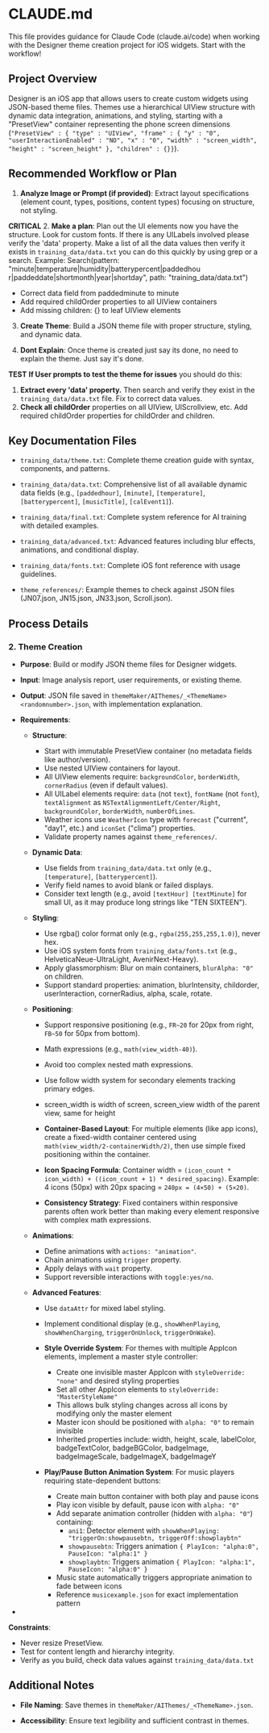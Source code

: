 # CLAUDE.md

This file provides guidance for Claude Code (claude.ai/code) when working with the Designer theme creation project for iOS widgets. Start with the workflow!


## Project Overview

Designer is an iOS app that allows users to create custom widgets using JSON-based theme files. Themes use a hierarchical UIView structure with dynamic data integration, animations, and styling, starting with a "PresetView" container representing the phone screen dimensions (`"PresetView" : {
    "type" : "UIView",
    "frame" : {
      "y" : "0",
      "userInteractionEnabled" : "NO",
      "x" : "0",
      "width" : "screen_width",
      "height" : "screen_height"
    },
    "children" : {}}`).



## Recommended Workflow or Plan

1. **Analyze Image or Prompt (if provided)**: Extract layout specifications (element count, types, positions, content types) focusing on structure, not styling.

**CRITICAL** 
2. **Make a plan**: Plan out the UI elements now you have the structure. Look for custom fonts. If there is any UILabels involved please verify the 'data' property. Make a list of all the data values then verify it exists in `training_data/data.txt` you can do this quickly by using grep or a search. Example: Search(pattern: "minute|temperature|humidity|batterypercent|paddedhou
        r|paddeddate|shortmonth|year|shortday", path:
        "training_data/data.txt")

- Correct data field from paddedminute to minute
- Add required childOrder properties to all UIView containers
- Add missing children: {} to leaf UIView elements

3. **Create Theme**: Build a JSON theme file with proper structure, styling, and dynamic data.

4. **Dont Explain**: Once theme is created just say its done, no need to explain the theme. Just say it's done.


**TEST**
**If User prompts to test the theme for issues** you should do this: 
1. **Extract every 'data' property.** Then search and verify they exist in the `training_data/data.txt` file. Fix to correct data values.
2. **Check all childOrder** properties on all UIView,
UIScrollview, etc. Add required childOrder properties for childOrder and children.



## Key Documentation Files

- `training_data/theme.txt`: Complete theme creation guide with syntax, components, and patterns.

- `training_data/data.txt`: Comprehensive list of all available dynamic data fields (e.g., `[paddedhour]`, `[minute]`, `[temperature]`, `[batterypercent]`, `[musicTitle]`, `[calEvent1]`).

- `training_data/final.txt`: Complete system reference for AI training with detailed examples.

- `training_data/advanced.txt`: Advanced features including blur effects, animations, and conditional display.

- `training_data/fonts.txt`: Complete iOS font reference with usage guidelines.

- `theme_references/`: Example themes to check against JSON files (JN07.json, JN15.json, JN33.json, Scroll.json).



## Process Details

### 2. Theme Creation

- **Purpose**: Build or modify JSON theme files for Designer widgets.

- **Input**: Image analysis report, user requirements, or existing theme.

- **Output**: JSON file saved in `themeMaker/AIThemes/_<ThemeName><randomnumber>.json`, with implementation explanation.
- **Requirements**:
  - **Structure**:
    - Start with immutable PresetView container (no metadata fields like author/version).
    - Use nested UIView containers for layout.
    - All UIView elements require: `backgroundColor`, `borderWidth`, `cornerRadius` (even if default values).
    - All UILabel elements require: `data` (not `text`), `fontName` (not `font`), `textAlignment` as `NSTextAlignmentLeft/Center/Right`, `backgroundColor`, `borderWidth`, `numberOfLines`.
    - Weather icons use `WeatherIcon` type with `forecast` ("current", "day1", etc.) and `iconSet` ("clima") properties.
    - Validate property names against `theme_references/`.
  
  - **Dynamic Data**:
    - Use fields from `training_data/data.txt` only (e.g., `[temperature]`, `[batterypercent]`).
    - Verify field names to avoid blank or failed displays.
    - Consider text length (e.g., avoid `[textHour] [textMinute]` for small UI, as it may produce long strings like "TEN SIXTEEN").

  - **Styling**:
    - Use rgba() color format only (e.g., `rgba(255,255,255,1.0)`), never hex.
    - Use iOS system fonts from `training_data/fonts.txt` (e.g., HelveticaNeue-UltraLight, AvenirNext-Heavy).
    - Apply glassmorphism: Blur on main containers, `blurAlpha: "0"` on children.
    - Support standard properties: animation, blurIntensity, childorder, userInteraction, cornerRadius, alpha, scale, rotate.

  - **Positioning**:
    - Support responsive positioning (e.g., `FR~20` for 20px from right, `FB~50` for 50px from bottom).
    - Math expressions (e.g., `math(view_width-40)`).
    - Avoid too complex nested math expressions.
    - Use follow width system for secondary elements tracking primary edges.
    - screen_width is width of screen, screen_view width of the parent view, same for height

    - **Container-Based Layout**: For multiple elements (like app icons), create a fixed-width container centered using `math(view_width/2-containerWidth/2)`, then use simple fixed positioning within the container.

    - **Icon Spacing Formula**: Container width = `(icon_count * icon_width) + ((icon_count + 1) * desired_spacing)`. Example: 4 icons (50px) with 20px spacing = `240px = (4×50) + (5×20)`.

    - **Consistency Strategy**: Fixed containers within responsive parents often work better than making every element responsive with complex math expressions.

  - **Animations**:
    - Define animations with `actions: "animation"`.
    - Chain animations using `trigger` property.
    - Apply delays with `wait` property.
    - Support reversible interactions with `toggle:yes/no`.

  - **Advanced Features**:
    - Use `dataAttr` for mixed label styling.
    - Implement conditional display (e.g., `showWhenPlaying`, `showWhenCharging`, `triggerOnUnlock`, `triggerOnWake`).

    - **Style Override System**: For themes with multiple AppIcon elements, implement a master style controller:
      - Create one invisible master AppIcon with `styleOverride: "none"` and desired styling properties
      - Set all other AppIcon elements to `styleOverride: "MasterStyleName"`
      - This allows bulk styling changes across all icons by modifying only the master element
      - Master icon should be positioned with `alpha: "0"` to remain invisible
      - Inherited properties include: width, height, scale, labelColor, badgeTextColor, badgeBGColor, badgeImage, badgeImageScale, badgeImageX, badgeImageY
    
    - **Play/Pause Button Animation System**: For music players requiring state-dependent buttons:
      - Create main button container with both play and pause icons
      - Play icon visible by default, pause icon with `alpha: "0"`
      - Add separate animation controller (hidden with `alpha: "0"`) containing:
        - `ani1`: Detector element with `showWhenPlaying: "triggerOn:showpausebtn, triggerOff:showplaybtn"`
        - `showpausebtn`: Triggers animation `{ PlayIcon: "alpha:0", PauseIcon: "alpha:1" }`
        - `showplaybtn`: Triggers animation `{ PlayIcon: "alpha:1", PauseIcon: "alpha:0" }`
      - Music state automatically triggers appropriate animation to fade between icons
      - Reference `musicexample.json` for exact implementation pattern
- 
**Constraints**:
  - Never resize PresetView.
  - Test for content length and hierarchy integrity.
  - Verify as you build, check data values against `training_data/data.txt`

## Additional Notes
- **File Naming**: Save themes in `themeMaker/AIThemes/_<ThemeName>.json`.

- **Accessibility**: Ensure text legibility and sufficient contrast in themes.
